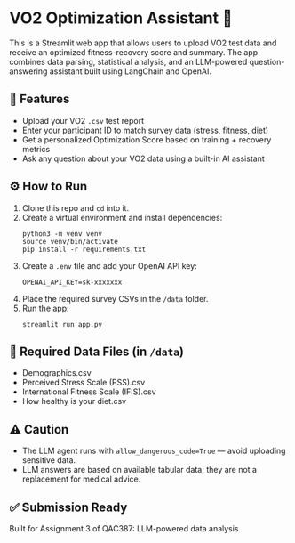 # VO2 Optimization Assistant 🏃

This is a Streamlit web app that allows users to upload VO2 test data and receive an optimized fitness-recovery score and summary. The app combines data parsing, statistical analysis, and an LLM-powered question-answering assistant built using LangChain and OpenAI.

## 🔧 Features

- Upload your VO2 `.csv` test report
- Enter your participant ID to match survey data (stress, fitness, diet)
- Get a personalized Optimization Score based on training + recovery metrics
- Ask any question about your VO2 data using a built-in AI assistant

## ⚙️ How to Run

1. Clone this repo and `cd` into it.
2. Create a virtual environment and install dependencies:
   ```
   python3 -m venv venv
   source venv/bin/activate
   pip install -r requirements.txt
   ```
3. Create a `.env` file and add your OpenAI API key:
   ```
   OPENAI_API_KEY=sk-xxxxxxx
   ```
4. Place the required survey CSVs in the `/data` folder.
5. Run the app:
   ```
   streamlit run app.py
   ```

## 📁 Required Data Files (in `/data`)
- Demographics.csv
- Perceived Stress Scale (PSS).csv
- International Fitness Scale (IFIS).csv
- How healthy is your diet.csv

## ⚠️ Caution
- The LLM agent runs with `allow_dangerous_code=True` — avoid uploading sensitive data.
- LLM answers are based on available tabular data; they are not a replacement for medical advice.

## ✅ Submission Ready
Built for Assignment 3 of QAC387: LLM-powered data analysis.
